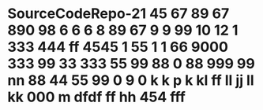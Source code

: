 # SourceCodeRepo-21 45 67 89 67 890 98 6 6 6 8 89 67 9 9 99 10 12 1   333 444 ff 4545 1 55 1 1 66 9000 333 99 33 333 55 99 88 0 88 999 99 nn 88 44 55 99 0 9 0 k k p k kl ff ll jj ll kk 000 m dfdf ff hh 454 fff
